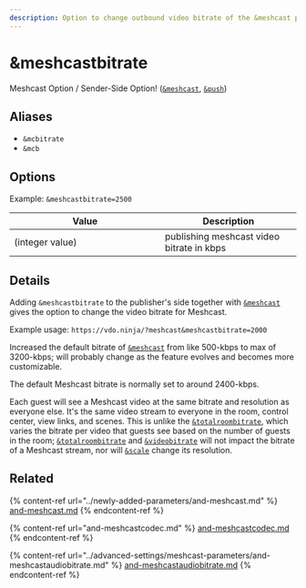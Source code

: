 ```yaml
---
description: Option to change outbound video bitrate of the &meshcast parameter
---
```


# \&meshcastbitrate

Meshcast Option / Sender-Side Option! ([`&meshcast`](../newly-added-parameters/and-meshcast.md), [`&push`](../source-settings/push.md))

## Aliases

* `&mcbitrate`
* `&mcb`

## Options

Example: `&meshcastbitrate=2500`

<table><thead><tr><th width="249">Value</th><th>Description</th></tr></thead><tbody><tr><td>(integer value)</td><td>publishing meshcast video bitrate in kbps</td></tr></tbody></table>

## Details

Adding `&meshcastbitrate` to the publisher's side together with [`&meshcast`](../newly-added-parameters/and-meshcast.md) gives the option to change the video bitrate for Meshcast.

Example usage: `https://vdo.ninja/?meshcast&meshcastbitrate=2000`

Increased the default bitrate of [`&meshcast`](../newly-added-parameters/and-meshcast.md) from like 500-kbps to max of 3200-kbps; will probably change as the feature evolves and becomes more customizable.

The default Meshcast bitrate is normally set to around 2400-kbps.

Each guest will see a Meshcast video at the same bitrate and resolution as everyone else. It's the same video stream to everyone in the room, control center, view links, and scenes. This is unlike the [`&totalroombitrate`](../advanced-settings/video-bitrate-parameters/totalroombitrate.md), which varies the bitrate per video that guests see based on the number of guests in the room; [`&totalroombitrate`](../advanced-settings/video-bitrate-parameters/totalroombitrate.md) and [`&videobitrate`](../advanced-settings/video-bitrate-parameters/bitrate.md) will not impact the bitrate of a Meshcast stream, nor will [`&scale`](../advanced-settings/view-parameters/scale.md) change its resolution.

## Related

{% content-ref url="../newly-added-parameters/and-meshcast.md" %}
[and-meshcast.md](../newly-added-parameters/and-meshcast.md)
{% endcontent-ref %}

{% content-ref url="and-meshcastcodec.md" %}
[and-meshcastcodec.md](and-meshcastcodec.md)
{% endcontent-ref %}

{% content-ref url="../advanced-settings/meshcast-parameters/and-meshcastaudiobitrate.md" %}
[and-meshcastaudiobitrate.md](../advanced-settings/meshcast-parameters/and-meshcastaudiobitrate.md)
{% endcontent-ref %}
